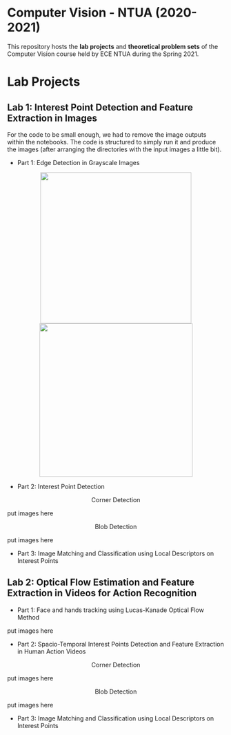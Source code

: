 # Computer Vision - NTUA (2020-2021)

This repository hosts the **lab projects** and **theoretical problem sets** of the Computer Vision course held by ECE NTUA during the Spring 2021.

# Lab Projects

## Lab 1: Interest Point Detection and Feature Extraction in Images

For the code to be small enough, we had to remove the image outputs within the notebooks. The code is structured to simply run it and produce the images (after arranging the directories with the input images a little bit).

- Part 1: Edge Detection in Grayscale Images


<p align="center">
  <img width="350" height="350" src="https://github.com/d-dimos/computer_vision_ntua/blob/master/labs/lab1/README_imgs/edge_in.jpg?raw=true">
  <img width="355" height="355" src="https://github.com/d-dimos/computer_vision_ntua/blob/master/labs/lab1/README_imgs/edge_out.png?raw=true">
</p>


- Part 2: Interest Point Detection 

<p align="center">
    Corner Detection
</p>

put images here

<p align="center">
    Blob Detection
</p>

put images here

- Part 3: Image Matching and Classification using Local Descriptors on Interest Points


## Lab 2: Optical Flow Estimation and Feature Extraction in Videos for Action Recognition

- Part 1: Face and hands tracking using Lucas-Kanade Optical Flow Method

put images here

- Part 2: Spacio-Temporal Interest Points Detection and Feature Extraction in Human Action Videos 

<p align="center">
    Corner Detection
</p>

put images here

<p align="center">
    Blob Detection
</p>

put images here

- Part 3: Image Matching and Classification using Local Descriptors on Interest Points



